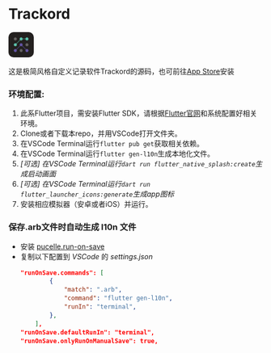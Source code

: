 # Trackord

<img src="./assets/icon/icon.png" style="border-radius: 10px;" width="50" height="50" />

这是极简风格自定义记录软件Trackord的源码，也可前往[App Store](https://apps.apple.com/us/app/trackord/id6743145159)安装

### 环境配置:

1. 此系Flutter项目，需安装Flutter SDK，请根据[Flutter官网](https://docs.flutter.dev/get-started/install/windows/mobile)和系统配置好相关环境。
2. Clone或者下载本repo，并用VSCode打开文件夹。
3. 在VSCode Terminal运行```flutter pub get```获取相关依赖。
4. 在VSCode Terminal运行```flutter gen-l10n```生成本地化文件。
5. *[可选] 在VSCode Terminal运行```dart run flutter_native_splash:create```生成启动画面*
6. *[可选] 在VSCode Terminal运行```dart run flutter_launcher_icons:generate```生成app图标*
5. 安装相应模拟器（安卓或者iOS）并运行。

### 保存.arb文件时自动生成 l10n 文件
- 安装 [pucelle.run-on-save](https://marketplace.cursorapi.com/items?itemName=pucelle.run-on-save)
- 复制以下配置到 *VSCode* 的 *settings.json*
    ```json
    "runOnSave.commands": [
            {
                "match": ".arb",
                "command": "flutter gen-l10n",
                "runIn": "terminal",
            },
        ],
    "runOnSave.defaultRunIn": "terminal",
    "runOnSave.onlyRunOnManualSave": true,
    ```
